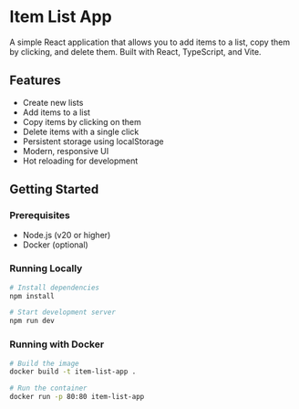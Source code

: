 # Item List App

A simple React application that allows you to add items to a list, copy them by clicking, and delete them. Built with React, TypeScript, and Vite.

## Features

- Create new lists
- Add items to a list
- Copy items by clicking on them
- Delete items with a single click
- Persistent storage using localStorage
- Modern, responsive UI
- Hot reloading for development

## Getting Started

### Prerequisites

- Node.js (v20 or higher)
- Docker (optional)

### Running Locally

```bash
# Install dependencies
npm install

# Start development server
npm run dev
```

### Running with Docker

```bash
# Build the image
docker build -t item-list-app .

# Run the container
docker run -p 80:80 item-list-app
```